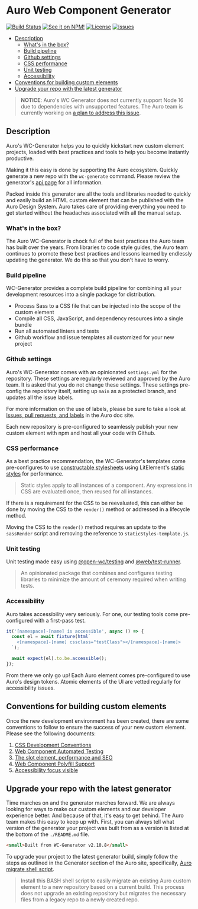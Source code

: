 # Auro Web Component Generator

<!-- AURO-GENERATED-CONTENT:START (FILE:src=./topics/badges.md) -->
<!-- The below content is automatically added from ./topics/badges.md -->
[![Build Status](https://img.shields.io/github/workflow/status/AlaskaAirlines/WC-Generator/Test%20and%20publish?branch=master&style=for-the-badge)](https://github.com/AlaskaAirlines/WC-Generator/actions?query=workflow%3A%22test+and+publish%22)
[![See it on NPM!](https://img.shields.io/npm/v/@aurodesignsystem/wc-generator.svg?style=for-the-badge&color=orange)](https://www.npmjs.com/package/@aurodesignsystem/wc-generator)
[![License](https://img.shields.io/npm/l/@aurodesignsystem/wc-generator.svg?color=blue&style=for-the-badge)](https://www.apache.org/licenses/LICENSE-2.0)
[![issues](https://img.shields.io/github/issues-raw/AlaskaAirlines/WC-Generator?style=for-the-badge)](https://github.com/AlaskaAirlines/WC-Generator/issues)
<!-- AURO-GENERATED-CONTENT:END -->

<!-- AURO-GENERATED-CONTENT:START (TOC) -->
- [Description](#description)
  - [What's in the box?](#whats-in-the-box)
  - [Build pipeline](#build-pipeline)
  - [Github settings](#github-settings)
  - [CSS performance](#css-performance)
  - [Unit testing](#unit-testing)
  - [Accessibility](#accessibility)
- [Conventions for building custom elements](#conventions-for-building-custom-elements)
- [Upgrade your repo with the latest generator](#upgrade-your-repo-with-the-latest-generator)
<!-- AURO-GENERATED-CONTENT:END -->

<!-- AURO-GENERATED-CONTENT:START (FILE:src=./topics/alerts.md) -->
<!-- The below content is automatically added from ./topics/alerts.md -->
> **NOTICE**: Auro's WC Generator does not currently support Node 16 due to dependencies with unsupported features. The Auro team is currently working on [a plan to address this issue](https://github.com/AlaskaAirlines/WC-Generator/issues/226).
<!-- AURO-GENERATED-CONTENT:END -->

## Description

<!-- AURO-GENERATED-CONTENT:START (FILE:src=./topics/description.md) -->
<!-- The below content is automatically added from ./topics/description.md -->
Auro's WC-Generator helps you to quickly kickstart new custom element projects, loaded with best practices and tools to help you become instantly productive.

Making it this easy is done by supporting the Auro ecosystem. Quickly generate a new repo with the `wc-generate` command. Please review the generator's [api page](https://auro.alaskaair.com/getting-started/developers/generator/generator/api) for all information.

Packed inside this generator are all the tools and libraries needed to quickly and easily build an HTML custom element that can be published with the Auro Design System. Auro takes care of providing everything you need to get started without the headaches associated with all the manual setup.

### What's in the box?

The Auro WC-Generator is chock full of the best practices the Auro team has built over the years. From libraries to code style guides, the Auro team continues to promote these best practices and lessons learned by endlessly updating the generator. We do this so that you don't have to worry.

### Build pipeline

WC-Generator provides a complete build pipeline for combining all your development resources into a single package for distribution.

* Process Sass to a CSS file that can be injected into the scope of the custom element
* Compile all CSS, JavaScript, and dependency resources into a single bundle
* Run all automated linters and tests
* Github workflow and issue templates all customized for your new project
<!-- AURO-GENERATED-CONTENT:END -->

### Github settings

<!-- AURO-GENERATED-CONTENT:START (FILE:src=./topics/componentDevelopment/github.md) -->
<!-- The below content is automatically added from ./topics/componentDevelopment/github.md -->
Auro's WC-Generator comes with an opinionated `settings.yml` for the repository. These settings are regularly reviewed and approved by the Auro team. It is asked that you do not change these settings. These settings pre-config the repository itself, setting up `main` as a protected branch, and updates all the issue labels.

For more information on the use of labels, please be sure to take a look at [Issues, pull requests, and labels](https://auro.alaskaair.com/contributing/issues-prs-labels) in the Auro doc site.

Each new repository is pre-configured to seamlessly publish your new custom element with npm and host all your code with Github.
<!-- AURO-GENERATED-CONTENT:END -->

### CSS performance

<!-- AURO-GENERATED-CONTENT:START (FILE:src=./topics/componentDevelopment/css.md) -->
<!-- The below content is automatically added from ./topics/componentDevelopment/css.md -->
As a best practice recommendation, the WC-Generator's templates come pre-configures to use [constructable stylesheets](https://developers.google.com/web/updates/2019/02/constructable-stylesheets) using LitElement's [static styles](https://lit-element.polymer-project.org/guide/styles#expressions) for performance.

> Static styles apply to all instances of a component. Any expressions in CSS are evaluated once, then reused for all instances.

If there is a requirement for the CSS to be reevaluated, this can either be done by moving the CSS to the `render()` method or addressed in a lifecycle method.

Moving the CSS to the `render()` method requires an update to the `sassRender` script and removing the reference to `staticStyles-template.js`.
<!-- AURO-GENERATED-CONTENT:END -->

### Unit testing

<!-- AURO-GENERATED-CONTENT:START (FILE:src=./topics/componentDevelopment/unitTesting.md) -->
<!-- The below content is automatically added from ./topics/componentDevelopment/unitTesting.md -->
Unit testing made easy using [@open-wc/testing](https://open-wc.org/docs/testing/helpers/) and [@web/test-runner](https://modern-web.dev/docs/test-runner/overview/).

> An opinionated package that combines and configures testing libraries to minimize the amount of ceremony required when writing tests.
<!-- AURO-GENERATED-CONTENT:END -->

### Accessibility

<!-- AURO-GENERATED-CONTENT:START (FILE:src=./topics/componentDevelopment/a11y.md) -->
<!-- The below content is automatically added from ./topics/componentDevelopment/a11y.md -->
Auro takes accessibility very seriously. For one, our testing tools come pre-configured with a first-pass test.

```js
it('[namespace]-[name] is accessible', async () => {
  const el = await fixture(html`
    <[namespace]-[name] cssclass="testClass"></[namespace]-[name]>
  `);

  await expect(el).to.be.accessible();
});
```

From there we only go up! Each Auro element comes pre-configured to use Auro's design tokens. Atomic elements of the UI are vetted regularly for accessibility issues.
<!-- AURO-GENERATED-CONTENT:END -->

## Conventions for building custom elements

<!-- AURO-GENERATED-CONTENT:START (FILE:src=./topics/componentDevelopment/conventions.md) -->
<!-- The below content is automatically added from ./topics/componentDevelopment/conventions.md -->
Once the new development environment has been created, there are some conventions to follow to ensure the success of your new custom element. Please see the following documents:

1. [CSS Development Conventions](https://auro.alaskaair.com/support/css-conventions)
1. [Web Component Automated Testing](https://auro.alaskaair.com/support/tests)
1. [The slot element, performance and SEO](https://auro.alaskaair.com/support/slots)
1. [Web Component Polyfill Support](https://auro.alaskaair.com/support/polyfills/focusvisible)
1. [Accessibility focus visible](https://auro.alaskaair.com/support/polyfills/focusvisible)
<!-- AURO-GENERATED-CONTENT:END -->

<!-- AURO-GENERATED-CONTENT:START (FILE:src=./topics/repoUpgrade.md) -->
<!-- The below content is automatically added from ./topics/repoUpgrade.md -->
## Upgrade your repo with the latest generator

Time marches on and the generator marches forward. We are always looking for ways to make our custom elements and our developer experience better. And because of that, it's easy to get behind. The Auro team makes this easy to keep up with. First, you can always tell what version of the generator your project was built from as a version is listed at the bottom of the `./README.md` file.

```html
<small>Built from WC-Generator v2.10.8</small>
```

To upgrade your project to the latest generator build, simply follow the steps as outlined in the Generator section of the Auro site, specifically, [Auro migrate shell script](https://auro.alaskaair.com/getting-started/developers/generator/upgrade).

> Install this BASH shell script to easily migrate an existing Auro custom element to a new repository based on a current build. This process does not upgrade an existing repository but migrates the necessary files from a legacy repo to a newly created repo.
<!-- AURO-GENERATED-CONTENT:END -->
